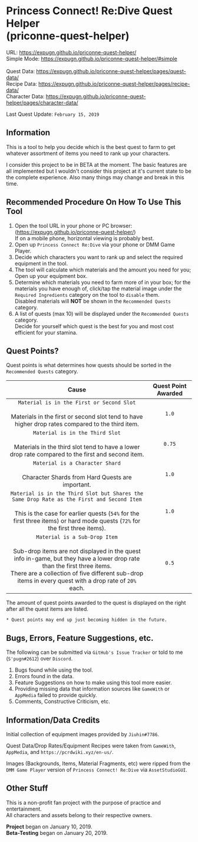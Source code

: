 # Princess Connect! Re:Dive Quest Helper<br>(priconne-quest-helper)

URL: https://expugn.github.io/priconne-quest-helper/<br>
Simple Mode: https://expugn.github.io/priconne-quest-helper/#simple<br><br>
Quest Data: https://expugn.github.io/priconne-quest-helper/pages/quest-data/<br>
Recipe Data: https://expugn.github.io/priconne-quest-helper/pages/recipe-data/<br>
Character Data: https://expugn.github.io/priconne-quest-helper/pages/character-data/

Last Quest Update: `February 15, 2019`

## Information
This is a tool to help you decide which is the best quest to farm to get
whatever assortment of items you need to rank up your characters.

I consider this project to be in BETA at the moment. The basic features 
are all implemented but I wouldn't consider this project at it's current
state to be the complete experience. Also many things may change and
break in this time.

## Recommended Procedure On How To Use This Tool
1. Open the tool URL in your phone or PC browser: (https://expugn.github.io/priconne-quest-helper/)<br>
If on a mobile phone, horizontal viewing is probably best.
2. Open up `Princess Connect Re:Dive` via your phone or DMM Game Player.
3. Decide which characters you want to rank up and select the required equipment in the tool.
4. The tool will calculate which materials and the amount you need for you; Open up your equipment box.
5. Determine which materials you need to farm more of in your box; for the materials you have enough of, click/tap the material image under the `Required Ingredients` category on the tool to `disable` them.
<br>Disabled materials will **NOT** be shown in the `Recommended Quests` category.
6. A list of quests (max 10) will be displayed under the `Recommended Quests` category.
<br>Decide for yourself which quest is the best for you and most cost efficient for your stamina.

## Quest Points?
Quest points is what determines how quests should be sorted in the `Recommended Quests` category.

| Cause | Quest Point Awarded |
| :---: | :---: |
| `Material is in the First or Second Slot`<br><br>Materials in the first or second slot tend to have higher drop rates compared to the third item. | `1.0` |
| `Material is in the Third Slot`<br><br>Materials in the third slot tend to have a lower drop rate compared to the first and second item. | `0.75` |
| `Material is a Character Shard`<br><br>Character Shards from Hard Quests are important. | `1.0` |
| `Material is in the Third Slot but Shares the Same Drop Rate as the First and Second Item`<br><br>This is the case for earlier quests (`54%` for the first three items) or hard mode quests (`72%` for the first three items). | `1.0` |
| `Material is a Sub-Drop Item`<br><br>Sub-drop items are not displayed in the quest info in-game, but they have a lower drop rate than the first three items.<br>There are a collection of five different sub-drop items in every quest with a drop rate of `20%` each. | `0.5` |

The amount of quest points awarded to the quest is displayed on the right after all the quest items are listed.

`* Quest points may end up just becoming hidden in the future.`

## Bugs, Errors, Feature Suggestions, etc.
The following can be submitted via `GitHub's Issue Tracker` or told to me (`S'pugn#2612`) over `Discord`.
1. Bugs found while using the tool.
2. Errors found in the data.
3. Feature Suggestions on how to make using this tool more easier.
4. Providing missing data that information sources like `GameWith` or `AppMedia` failed to provide quickly.
5. Comments, Constructive Criticism, etc.

## Information/Data Credits
Initial collection of equipment images provided by `Jiuhin#7786`.

Quest Data/Drop Rates/Equipment Recipes were taken from `GameWith`, `AppMedia`, and `https://pcrdwiki.xyz/en-us/`.

Images (Backgrounds, Items, Material Fragments, etc) were ripped from the `DMM Game Player` version of `Princess Connect! Re:Dive` via `AssetStudioGUI`.


## Other Stuff
This is a non-profit fan project with the purpose of practice and entertainment.<br>
All characters and assets belong to their respective owners.

**Project** began on January 10, 2019.<br>
**Beta-Testing** began on January 20, 2019.